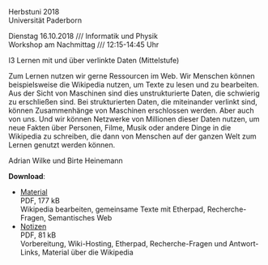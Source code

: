 Herbstuni 2018  
Universität Paderborn

Dienstag 16.10.2018 /// Informatik und Physik  
Workshop am Nachmittag /// 12:15-14:45 Uhr

I3 Lernen mit und über verlinkte Daten (Mittelstufe)

Zum Lernen nutzen wir gerne Ressourcen im Web. Wir Menschen können beispielsweise die Wikipedia nutzen, um Texte zu lesen und zu bearbeiten. Aus der Sicht von Maschinen sind dies unstrukturierte Daten, die schwierig zu erschließen sind. Bei strukturierten Daten, die miteinander verlinkt sind, können Zusammenhänge von Maschinen erschlossen werden. Aber auch von uns. Und wir können Netzwerke von Millionen dieser Daten nutzen, um neue Fakten über Personen, Filme, Musik oder andere Dinge in die Wikipedia zu schreiben, die dann von Menschen auf der ganzen Welt zum Lernen genutzt werden können.

Adrian Wilke und Birte Heinemann

**Download**:

- [Material](https://github.com/adibaba/learning-material/raw/master/wikipedia/2018-herbstuni/Herbstuni-2018-Web.pdf)  
  PDF, 177 kB  
  Wikipedia bearbeiten, gemeinsame Texte mit Etherpad, Recherche-Fragen, Semantisches Web
- [Notizen](https://github.com/adibaba/learning-material/raw/master/wikipedia/2018-herbstuni/Herbstuni-2018-Web-Notizen.pdf)  
  PDF, 81 kB  
  Vorbereitung, Wiki-Hosting, Etherpad, Recherche-Fragen und Antwort-Links, Material über die Wikipedia
